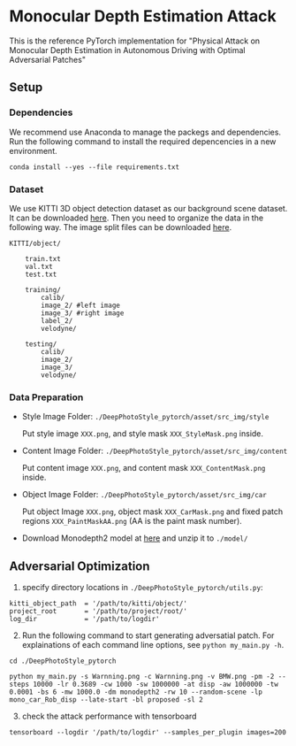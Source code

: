 # Monocular Depth Estimation Attack
This is the reference PyTorch implementation for "Physical Attack on Monocular Depth Estimation in Autonomous Driving with Optimal Adversarial Patches"

## Setup
### Dependencies
We recommend use Anaconda to manage the packegs and dependencies. Run the following command to install the required depencencies in a new environment.
```
conda install --yes --file requirements.txt
```

### Dataset
We use KITTI 3D object detection dataset as our background scene dataset. It can be downloaded [here](http://www.cvlibs.net/datasets/kitti/eval_object.php?obj_benchmark=3d). Then you need to organize the data in the following way. The image split files can be downloaded [here](https://github.com/charlesq34/frustum-pointnets/tree/master/kitti/image_sets).
```
KITTI/object/
    
    train.txt
    val.txt
    test.txt 
    
    training/
        calib/
        image_2/ #left image
        image_3/ #right image
        label_2/
        velodyne/ 

    testing/
        calib/
        image_2/
        image_3/
        velodyne/
```

### Data Preparation
- Style Image Folder: `./DeepPhotoStyle_pytorch/asset/src_img/style`

  Put style image `XXX.png`, and style mask `XXX_StyleMask.png` inside.

- Content Image Folder: `./DeepPhotoStyle_pytorch/asset/src_img/content`

  Put content image `XXX.png`, and content mask `XXX_ContentMask.png` inside.

- Object Image Folder: `./DeepPhotoStyle_pytorch/asset/src_img/car`

  Put object Image `XXX.png`, object mask `XXX_CarMask.png` and fixed patch regions `XXX_PaintMaskAA.png` (AA is the paint mask number).

- Download Monodepth2 model at [here](https://storage.googleapis.com/niantic-lon-static/research/monodepth2/mono%2Bstereo_1024x320.zip) and unzip it to `./model/` 

## Adversarial Optimization

1. specify directory locations in `./DeepPhotoStyle_pytorch/utils.py`:
```
kitti_object_path  = '/path/to/kitti/object/'
project_root       = '/path/to/project/root/'
log_dir            = '/path/to/logdir'
```

2. Run the following command to start generating adversatial patch. For explainations of each command line options, see `python my_main.py -h`.

```
cd ./DeepPhotoStyle_pytorch

python my_main.py -s Warnning.png -c Warnning.png -v BMW.png -pm -2 --steps 10000 -lr 0.3689 -cw 1000 -sw 1000000 -at disp -aw 1000000 -tw 0.0001 -bs 6 -mw 1000.0 -dm monodepth2 -rw 10 --random-scene -lp mono_car_Rob_disp --late-start -bl proposed -sl 2 
```

3. check the attack performance with tensorboard
```
tensorboard --logdir '/path/to/logdir' --samples_per_plugin images=200
```